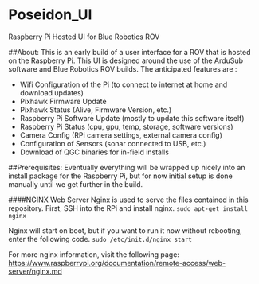 # Poseidon_UI
Raspberry Pi Hosted UI for Blue Robotics ROV



##About:
This is an early build of a user interface for a ROV that is hosted on the Raspberry Pi. This UI is designed around the use of the ArduSub software and Blue Robotics ROV builds.
The anticipated features are :
- Wifi Configuration of the Pi (to connect to internet at home and download updates)
- Pixhawk Firmware Update
- Pixhawk Status (Alive, Firmware Version, etc.)
- Raspberry Pi Software Update (mostly to update this software itself)
- Raspberry Pi Status (cpu, gpu, temp, storage, software versions)
- Camera Config (RPi camera settings, external camera config)
- Configuration of Sensors (sonar connected to USB, etc.)
- Download of QGC binaries for in-field installs

##Prerequisites:
Eventually everything will be wrapped up nicely into an install package for the Raspberry Pi, but for now initial setup is done manually until we get further in the build.

####NGINX Web Server
Nginx is used to serve the files contained in this repository. First, SSH into the RPi and install nginx.
`sudo apt-get install nginx`

Nginx will start on boot, but if you want to run it now without rebooting, enter the following code.
`sudo /etc/init.d/nginx start`

For more nginx information, visit the following page: https://www.raspberrypi.org/documentation/remote-access/web-server/nginx.md




